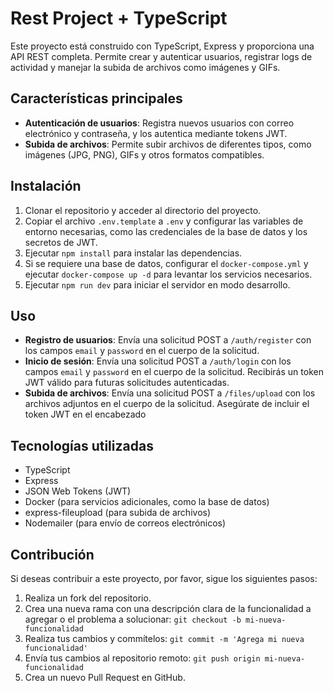 # Rest Project + TypeScript

Este proyecto está construido con TypeScript, Express y proporciona una API REST completa. Permite crear y autenticar usuarios, registrar logs de actividad y manejar la subida de archivos como imágenes y GIFs.

## Características principales

- **Autenticación de usuarios**: Registra nuevos usuarios con correo electrónico y contraseña, y los autentica mediante tokens JWT.
- **Subida de archivos**: Permite subir archivos de diferentes tipos, como imágenes (JPG, PNG), GIFs y otros formatos compatibles.

## Instalación

1. Clonar el repositorio y acceder al directorio del proyecto.
2. Copiar el archivo `.env.template` a `.env` y configurar las variables de entorno necesarias, como las credenciales de la base de datos y los secretos de JWT.
3. Ejecutar `npm install` para instalar las dependencias.
4. Si se requiere una base de datos, configurar el `docker-compose.yml` y ejecutar `docker-compose up -d` para levantar los servicios necesarios.
5. Ejecutar `npm run dev` para iniciar el servidor en modo desarrollo.

## Uso

- **Registro de usuarios**: Envía una solicitud POST a `/auth/register` con los campos `email` y `password` en el cuerpo de la solicitud.
- **Inicio de sesión**: Envía una solicitud POST a `/auth/login` con los campos `email` y `password` en el cuerpo de la solicitud. Recibirás un token JWT válido para futuras solicitudes autenticadas.
- **Subida de archivos**: Envía una solicitud POST a `/files/upload` con los archivos adjuntos en el cuerpo de la solicitud. Asegúrate de incluir el token JWT en el encabezado 

## Tecnologías utilizadas

- TypeScript
- Express
- JSON Web Tokens (JWT)
- Docker (para servicios adicionales, como la base de datos)
- express-fileupload (para subida de archivos)
- Nodemailer (para envío de correos electrónicos)


## Contribución

Si deseas contribuir a este proyecto, por favor, sigue los siguientes pasos:

1. Realiza un fork del repositorio.
2. Crea una nueva rama con una descripción clara de la funcionalidad a agregar o el problema a solucionar: `git checkout -b mi-nueva-funcionalidad`
3. Realiza tus cambios y commítelos: `git commit -m 'Agrega mi nueva funcionalidad'`
4. Envía tus cambios al repositorio remoto: `git push origin mi-nueva-funcionalidad`
5. Crea un nuevo Pull Request en GitHub.
